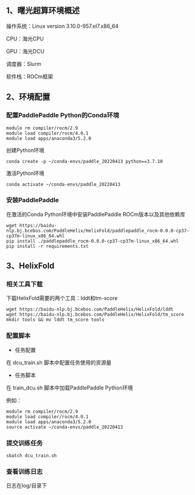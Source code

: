 
## 1、曙光超算环境概述
操作系统：Linux version 3.10.0-957.el7.x86_64

CPU：海光CPU

GPU：海光DCU

调度器：Slurm

软件栈：ROCm框架


## 2、环境配置

### 配置PaddlePaddle Python的Conda环境
```
module rm compiler/rocm/2.9
module load compiler/rocm/4.0.1
module load apps/anaconda3/5.2.0
```

创建Python环境

```
conda create -p ~/conda-envs/paddle_20220413 python==3.7.10
```

激活Python环境

```
conda activate ~/conda-envs/paddle_20220413
```


### 安装PaddlePaddle

在激活的Conda Python环境中安装PaddlePaddle ROCm版本以及其他依赖库

```
wget https://baidu-nlp.bj.bcebos.com/PaddleHelix/HelixFold/paddlepaddle_rocm-0.0.0-cp37-cp37m-linux_x86_64.whl
pip install ./paddlepaddle_rocm-0.0.0-cp37-cp37m-linux_x86_64.whl
pip install -r requirements.txt
```

## 3、HelixFold

### 相关工具下载

下载HelixFold需要的两个工具：lddt和tm-score

```
wget https://baidu-nlp.bj.bcebos.com/PaddleHelix/HelixFold/lddt
wget https://baidu-nlp.bj.bcebos.com/PaddleHelix/HelixFold/tm_score
mkdir tools && mv lddt tm_score tools
```

### 配置脚本

- 任务配置
  
在 dcu_train.sh 脚本中配置任务使用的资源量


- 任务脚本

在 train_dcu.sh 脚本中加载PaddlePaddle Python环境

例如：
```
module rm compiler/rocm/2.9
module load compiler/rocm/4.0.1
module load apps/anaconda3/5.2.0
source activate ~/conda-envs/paddle_20220413
```

### 提交训练任务
```
sbatch dcu_train.sh
```

### 查看训练日志

日志在log/目录下
